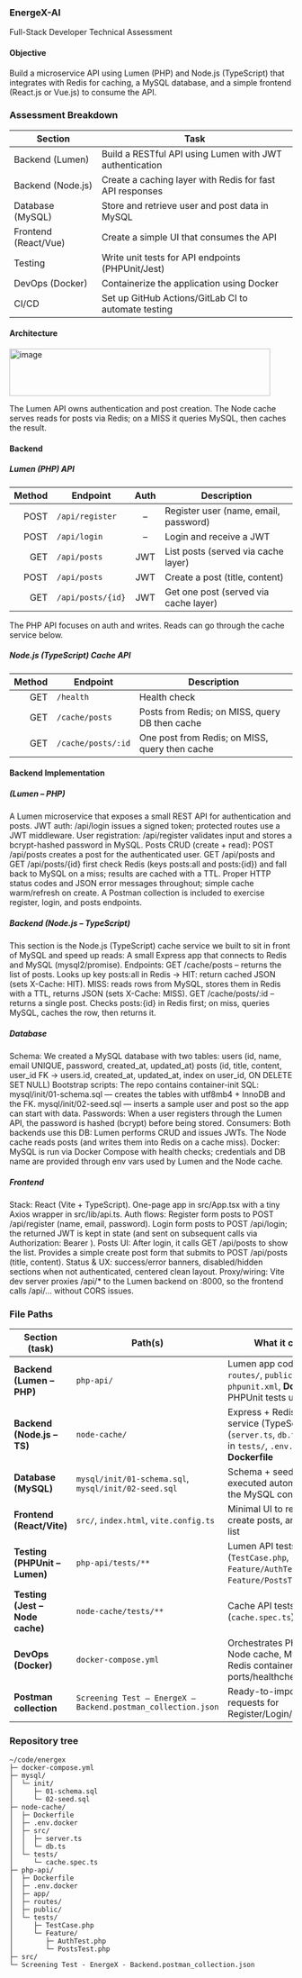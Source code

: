 ### EnergeX-AI

Full-Stack Developer Technical Assessment

#### Objective
Build a microservice API using Lumen (PHP) and Node.js (TypeScript) that integrates with Redis for caching, a MySQL database, and a simple frontend (React.js or Vue.js) to consume the API.

### Assessment Breakdown

| Section                    | Task                                                                 |
|---------------------------|----------------------------------------------------------------------|
| Backend (Lumen)           | Build a RESTful API using Lumen with JWT authentication              |
| Backend (Node.js)         | Create a caching layer with Redis for fast API responses             |
| Database (MySQL)          | Store and retrieve user and post data in MySQL                       |
| Frontend (React/Vue)      | Create a simple UI that consumes the API                             |
| Testing                   | Write unit tests for API endpoints (PHPUnit/Jest)                    |
| DevOps (Docker)           | Containerize the application using Docker                            |
| CI/CD                     | Set up GitHub Actions/GitLab CI to automate testing                  |

#### Architecture
<img width="464" height="84" alt="image" src="https://github.com/user-attachments/assets/670c6b10-250a-4c97-a191-0982dbe5a3a6" />

The Lumen API owns authentication and post creation.
The Node cache serves reads for posts via Redis; on a MISS it queries MySQL, then caches the result.

#### Backend
##### Lumen (PHP) API
| Method | Endpoint          | Auth | Description                           |
| -----: | ----------------- | :--: | ------------------------------------- |
|   POST | `/api/register`   |   –  | Register user (name, email, password) |
|   POST | `/api/login`      |   –  | Login and receive a JWT               |
|    GET | `/api/posts`      |  JWT | List posts (served via cache layer)   |
|   POST | `/api/posts`      |  JWT | Create a post (title, content)        |
|    GET | `/api/posts/{id}` |  JWT | Get one post (served via cache layer) |

The PHP API focuses on auth and writes. Reads can go through the cache service below.

##### Node.js (TypeScript) Cache API
| Method | Endpoint           | Description                                    |
| -----: | ------------------ | ---------------------------------------------- |
|    GET | `/health`          | Health check                                   |
|    GET | `/cache/posts`     | Posts from Redis; on MISS, query DB then cache |
|    GET | `/cache/posts/:id` | One post from Redis; on MISS, query then cache |

#### Backend Implementation
##### (Lumen – PHP)
A Lumen microservice that exposes a small REST API for authentication and posts.
JWT auth: /api/login issues a signed token; protected routes use a JWT middleware.
User registration: /api/register validates input and stores a bcrypt-hashed password in MySQL.
Posts CRUD (create + read):
POST /api/posts creates a post for the authenticated user.
GET /api/posts and GET /api/posts/{id} first check Redis (keys posts:all and posts:{id}) and fall back to MySQL on a miss; results are cached with a TTL.
Proper HTTP status codes and JSON error messages throughout; simple cache warm/refresh on create.
A Postman collection is included to exercise register, login, and posts endpoints.

##### Backend (Node.js – TypeScript)
This section is the Node.js (TypeScript) cache service we built to sit in front of MySQL and speed up reads:
A small Express app that connects to Redis and MySQL (mysql2/promise).
Endpoints:
GET /cache/posts – returns the list of posts.
Looks up key posts:all in Redis → HIT: return cached JSON (sets X-Cache: HIT).
MISS: reads rows from MySQL, stores them in Redis with a TTL, returns JSON (sets X-Cache: MISS).
GET /cache/posts/:id – returns a single post.
Checks posts:{id} in Redis first; on miss, queries MySQL, caches the row, then returns it.

##### Database
Schema: We created a MySQL database with two tables:
users (id, name, email UNIQUE, password, created_at, updated_at)
posts (id, title, content, user_id FK → users.id, created_at, updated_at, index on user_id, ON DELETE SET NULL)
Bootstrap scripts: The repo contains container-init SQL:
mysql/init/01-schema.sql — creates the tables with utf8mb4 + InnoDB and the FK.
mysql/init/02-seed.sql — inserts a sample user and post so the app can start with data.
Passwords: When a user registers through the Lumen API, the password is hashed (bcrypt) before being stored.
Consumers: Both backends use this DB:
Lumen performs CRUD and issues JWTs.
The Node cache reads posts (and writes them into Redis on a cache miss).
Docker: MySQL is run via Docker Compose with health checks; credentials and DB name are provided through env vars used by Lumen and the Node cache.

##### Frontend
Stack: React (Vite + TypeScript). One-page app in src/App.tsx with a tiny Axios wrapper in src/lib/api.ts.
Auth flows:
Register form posts to POST /api/register (name, email, password).
Login form posts to POST /api/login; the returned JWT is kept in state (and sent on subsequent calls via Authorization: Bearer <token>).
Posts UI:
After login, it calls GET /api/posts to show the list.
Provides a simple create post form that submits to POST /api/posts (title, content).
Status & UX: success/error banners, disabled/hidden sections when not authenticated, centered clean layout.
Proxy/wiring: Vite dev server proxies /api/* to the Lumen backend on :8000, so the frontend calls /api/... without CORS issues.

### File Paths
| Section (task)                 | Path(s)                                                                                               | What it contains                                                                                                 |
|--------------------------------|--------------------------------------------------------------------------------------------------------|------------------------------------------------------------------------------------------------------------------|
| **Backend (Lumen – PHP)**      | `php-api/`                                                                                             | Lumen app code (`app/`, `routes/`, `public/`), `.env*`, `phpunit.xml`, **Dockerfile**, PHPUnit tests under `tests/` |
| **Backend (Node.js – TS)**     | `node-cache/`                                                                                          | Express + Redis cache service (TypeScript) in `src/` (`server.ts`, `db.ts`), Jest tests in `tests/`, `.env.docker`, **Dockerfile** |
| **Database (MySQL)**           | `mysql/init/01-schema.sql`, `mysql/init/02-seed.sql`                                                   | Schema + seed files executed automatically by the MySQL container                                               |
| **Frontend (React/Vite)**      | `src/`, `index.html`, `vite.config.ts`                                                                 | Minimal UI to register/login, create posts, and view the list                                                   |
| **Testing (PHPUnit – Lumen)**  | `php-api/tests/**`                                                                                     | Lumen API tests (`TestCase.php`, `Feature/AuthTest.php`, `Feature/PostsTest.php`)                               |
| **Testing (Jest – Node cache)**| `node-cache/tests/**`                                                                                  | Cache API tests (`cache.spec.ts`)                                                                               |
| **DevOps (Docker)**            | `docker-compose.yml`                                                                                   | Orchestrates PHP (Lumen), Node cache, MySQL, and Redis containers (with ports/healthchecks/volumes)             |
| **Postman collection**         | `Screening Test – EnergeX – Backend.postman_collection.json`                                           | Ready-to-import Postman requests for Register/Login/Posts                                                        |

### Repository tree
```text
~/code/energex
├─ docker-compose.yml
├─ mysql/
│  └─ init/
│     ├─ 01-schema.sql
│     └─ 02-seed.sql
├─ node-cache/
│  ├─ Dockerfile
│  ├─ .env.docker
│  ├─ src/
│  │  ├─ server.ts
│  │  └─ db.ts
│  └─ tests/
│     └─ cache.spec.ts
├─ php-api/
│  ├─ Dockerfile
│  ├─ .env.docker
│  ├─ app/       
│  ├─ routes/
│  ├─ public/
│  └─ tests/
│     ├─ TestCase.php
│     └─ Feature/
│        ├─ AuthTest.php
│        └─ PostsTest.php
├─ src/          
└─ Screening Test - EnergeX - Backend.postman_collection.json

